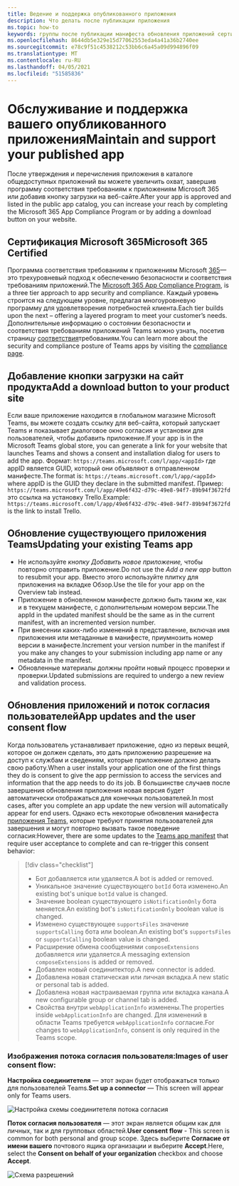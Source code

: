 ```yaml
---
title: Ведение и поддержка опубликованного приложения
description: Что делать после публикации приложения
ms.topic: how-to
keywords: группы после публикации манифеста обновления приложений сертификации
ms.openlocfilehash: 8644db5e329e15d77062553eda4a41a36b2740ee
ms.sourcegitcommit: e78c9f51c4538212c53bb6c6a45a09d994896f09
ms.translationtype: MT
ms.contentlocale: ru-RU
ms.lasthandoff: 04/05/2021
ms.locfileid: "51585836"
---
```

# <a name="maintain-and-support-your-published-app"></a><span data-ttu-id="43f19-104">Обслуживание и поддержка вашего опубликованного приложения</span><span class="sxs-lookup"><span data-stu-id="43f19-104">Maintain and support your published app</span></span> 

<span data-ttu-id="43f19-105">После утверждения и перечисления приложения в каталоге общедоступных приложений вы можете увеличить охват, завершив программу соответствия требованиям к приложениям Microsoft 365 или добавив кнопку загрузки на веб-сайте.</span><span class="sxs-lookup"><span data-stu-id="43f19-105">After your app is approved and listed in the public app catalog, you can increase your reach by completing the Microsoft 365 App Compliance Program or by adding a download button on your website.</span></span>

## <a name="microsoft-365-certified"></a><span data-ttu-id="43f19-106">Сертификация Microsoft 365</span><span class="sxs-lookup"><span data-stu-id="43f19-106">Microsoft 365 Certified</span></span>

<span data-ttu-id="43f19-107">Программа соответствия требованиям к приложениям Microsoft [365](./application-certification.md)— это трехуровневый подход к обеспечению безопасности и соответствия требованиям приложений.</span><span class="sxs-lookup"><span data-stu-id="43f19-107">The [Microsoft 365 App Compliance Program](./application-certification.md), is a three tier approach to app security and compliance.</span></span> <span data-ttu-id="43f19-108">Каждый уровень строится на следующем уровне, предлагая многоуровневую программу для удовлетворения потребностей клиента.</span><span class="sxs-lookup"><span data-stu-id="43f19-108">Each tier builds upon the next – offering a layered program to meet your customer’s needs.</span></span> <span data-ttu-id="43f19-109">Дополнительные информацию о состоянии безопасности и соответствия требованиям приложений Teams можно узнать, посетив страницу [соответствия](https://docs.microsoft.com/microsoft-365-app-certification/teams/teams-apps)требованиям.</span><span class="sxs-lookup"><span data-stu-id="43f19-109">You can learn more about the security and compliance posture of Teams apps by visiting the [compliance page](https://docs.microsoft.com/microsoft-365-app-certification/teams/teams-apps).</span></span>

## <a name="add-a-download-button-to-your-product-site"></a><span data-ttu-id="43f19-110">Добавление кнопки загрузки на сайт продукта</span><span class="sxs-lookup"><span data-stu-id="43f19-110">Add a download button to your product site</span></span>

<span data-ttu-id="43f19-111">Если ваше приложение находится в глобальном магазине Microsoft Teams, вы можете создать ссылку для веб-сайта, который запускает Teams и показывает диалоговое окно согласия и установки для пользователей, чтобы добавить приложение.</span><span class="sxs-lookup"><span data-stu-id="43f19-111">If your app is in the Microsoft Teams global store, you can generate a link for your website that launches Teams and shows a consent and installation dialog for users to add the app.</span></span>
<span data-ttu-id="43f19-112">Формат:  `https://teams.microsoft.com/l/app/<appId>` где appID является GUID, который они объявляют в отправленном манифесте.</span><span class="sxs-lookup"><span data-stu-id="43f19-112">The format is:  `https://teams.microsoft.com/l/app/<appId>` where appID is the GUID they declare in the submitted manifest.</span></span>
<span data-ttu-id="43f19-113">Пример: `https://teams.microsoft.com/l/app/49e6f432-d79c-49e8-94f7-89b94f3672fd` это ссылка на установку Trello.</span><span class="sxs-lookup"><span data-stu-id="43f19-113">Example: `https://teams.microsoft.com/l/app/49e6f432-d79c-49e8-94f7-89b94f3672fd` is the link to install Trello.</span></span>

## <a name="updating-your-existing-teams-app"></a><span data-ttu-id="43f19-114">Обновление существующего приложения Teams</span><span class="sxs-lookup"><span data-stu-id="43f19-114">Updating your existing Teams app</span></span>

* <span data-ttu-id="43f19-115">Не используйте *кнопку Добавить новое приложение,* чтобы повторно отправить приложение.</span><span class="sxs-lookup"><span data-stu-id="43f19-115">Do not use the *Add a new app* button to resubmit your app.</span></span> <span data-ttu-id="43f19-116">Вместо этого используйте плитку для приложения на вкладке Обзор.</span><span class="sxs-lookup"><span data-stu-id="43f19-116">Use the tile for your app on the Overview tab instead.</span></span>
* <span data-ttu-id="43f19-117">Приложение в обновленном манифесте должно быть таким же, как и в текущем манифесте, с дополнительным номером версии.</span><span class="sxs-lookup"><span data-stu-id="43f19-117">The appId in the updated manifest should be the same as in the current manifest, with an incremented version number.</span></span>
* <span data-ttu-id="43f19-118">При внесении каких-либо изменений в представление, включая имя приложения или метаданные в манифесте, приумнозить номер версии в манифесте.</span><span class="sxs-lookup"><span data-stu-id="43f19-118">Increment your version number in the manifest if you make any changes to your submission including app name or any metadata in the manifest.</span></span>
* <span data-ttu-id="43f19-119">Обновленные материалы должны пройти новый процесс проверки и проверки.</span><span class="sxs-lookup"><span data-stu-id="43f19-119">Updated submissions are required to undergo a new review and validation process.</span></span>

## <a name="app-updates-and-the-user-consent-flow"></a><span data-ttu-id="43f19-120">Обновления приложений и поток согласия пользователей</span><span class="sxs-lookup"><span data-stu-id="43f19-120">App updates and the user consent flow</span></span>

<span data-ttu-id="43f19-121">Когда пользователь устанавливает приложение, одно из первых вещей, которое он должен сделать, это дать приложению разрешение на доступ к службам и сведениям, которые приложение должно делать свою работу.</span><span class="sxs-lookup"><span data-stu-id="43f19-121">When a user installs your application one of the first things they do is consent to give the app permission to access the services and information that the app needs to do its job.</span></span> <span data-ttu-id="43f19-122">В большинстве случаев после завершения обновления приложения новая версия будет автоматически отображаться для конечных пользователей.</span><span class="sxs-lookup"><span data-stu-id="43f19-122">In most cases, after you complete an app update the new version will automatically appear for end users.</span></span> <span data-ttu-id="43f19-123">Однако есть некоторые обновления манифеста [приложения Teams,](../../../../resources/schema/manifest-schema.md) которые требуют принятия пользователей для завершения и могут повторно вызвать такое поведение согласия:</span><span class="sxs-lookup"><span data-stu-id="43f19-123">However, there are some updates to the [Teams app manifest](../../../../resources/schema/manifest-schema.md) that require user acceptance to complete and can re-trigger this consent behavior:</span></span>

 >[!div class="checklist"]
>
> * <span data-ttu-id="43f19-124">Бот добавляется или удаляется.</span><span class="sxs-lookup"><span data-stu-id="43f19-124">A bot is added or removed.</span></span>
> * <span data-ttu-id="43f19-125">Уникальное значение существующего `botId` бота изменено.</span><span class="sxs-lookup"><span data-stu-id="43f19-125">An existing bot's unique `botId` value is changed.</span></span>
> * <span data-ttu-id="43f19-126">Значение boolean существующего `isNotificationOnly` бота меняется.</span><span class="sxs-lookup"><span data-stu-id="43f19-126">An existing bot's `isNotificationOnly` boolean value is changed.</span></span>
> * <span data-ttu-id="43f19-127">Изменено существующее `supportsFiles` значение `supportsCalling` бота или boolean.</span><span class="sxs-lookup"><span data-stu-id="43f19-127">An existing bot's `supportsFiles` or `supportsCalling` boolean value is changed.</span></span>
> * <span data-ttu-id="43f19-128">Расширение обмена сообщениями `composeExtensions` добавляется или удаляется.</span><span class="sxs-lookup"><span data-stu-id="43f19-128">A messaging extension `composeExtensions` is added or removed.</span></span>
> * <span data-ttu-id="43f19-129">Добавлен новый соединитектор.</span><span class="sxs-lookup"><span data-stu-id="43f19-129">A new connector is added.</span></span>
> * <span data-ttu-id="43f19-130">Добавлена новая статическая или личная вкладка.</span><span class="sxs-lookup"><span data-stu-id="43f19-130">A new static or personal tab is added.</span></span>
> * <span data-ttu-id="43f19-131">Добавлена новая настраиваемая группа или вкладка канала.</span><span class="sxs-lookup"><span data-stu-id="43f19-131">A new configurable group or channel tab is added.</span></span>
> * <span data-ttu-id="43f19-132">Свойства внутри `webApplicationInfo` изменены.</span><span class="sxs-lookup"><span data-stu-id="43f19-132">The properties inside `webApplicationInfo` are changed.</span></span> <span data-ttu-id="43f19-133">Для изменений в области Teams требуется `webApplicationInfo` согласие.</span><span class="sxs-lookup"><span data-stu-id="43f19-133">For changes to `webApplicationInfo`, consent is only required in the Teams scope.</span></span>

### <a name="images-of-user-consent-flow"></a><span data-ttu-id="43f19-134">Изображения потока согласия пользователя:</span><span class="sxs-lookup"><span data-stu-id="43f19-134">Images of user consent flow:</span></span>

<span data-ttu-id="43f19-135">**Настройка соединитетеля** — этот экран будет отображаться только для пользователей Teams.</span><span class="sxs-lookup"><span data-stu-id="43f19-135">**Set up a connector** —  This screen will appear only for Teams users.</span></span>

![Настройка схемы соединитетеля потока согласия](../../../../assets/images/connector-teams-consentflow.png)

<span data-ttu-id="43f19-137">**Поток согласия пользователя** — этот экран является общим как для личных, так и для групповых областей.</span><span class="sxs-lookup"><span data-stu-id="43f19-137">**User consent flow** - This screen is common for both personal and group scope.</span></span> <span data-ttu-id="43f19-138">Здесь выберите **Согласие от имени вашего** почтового ящика организации и выберите **Accept**.</span><span class="sxs-lookup"><span data-stu-id="43f19-138">Here, select the **Consent on behalf of your organization** checkbox and choose **Accept**.</span></span>

![Схема разрешений](../../../../assets/images/user-consent-flow.png)
